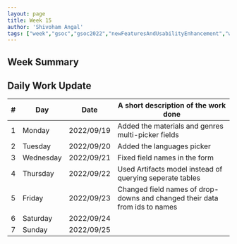 ```yaml
---
layout: page
title: Week 15
author: 'Shivoham Angal'
tags: ["week","gsoc","gsoc2022","newFeaturesAndUsabilityEnhancement","week#15","eval#2"]
---
```


## Week Summary



## Daily Work Update

|\#|Day|Date|A short description of the work done|  
|---	|---	|---	|---	|  
|1   	| Monday 	|   2022/09/19	| Added the materials and genres multi-picker fields |  
|2   	| Tuesday  	|   2022/09/20	| Added the languages picker	|  
|3   	| Wednesday |  2022/09/21 	| Fixed field names in the form |  
|4   	| Thursday  |   2022/09/22	| Used Artifacts model instead of querying seperate tables |  
|5   	| Friday  	|   2022/09/23	| Changed field names of drop-downs and changed their data from ids to names|  
|6   	| Saturday  |  2022/09/24	|  |  
|7   	| Sunday  	|   2022/09/25	|  |  
